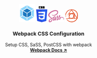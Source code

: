 <p align="center">
  <img src="./public/static/webpack.svg" width="50px"/>
  <img src="./public/static/css.svg" width="35px">
  <img src="./public/static/sass.svg" width="50px"/>
  <img src="./public/static/postcss.svg" width="40px"/>
</p>
<div align="center">
  <h3 align="center">Webpack CSS Configuration</h3>

  <p align="center">
    Setup CSS, SaSS, PostCSS with webpack
    <br />
    <a href="https://webpack.js.org/configuration/dev-server/#devserverstatic" target="_blank" ><strong>Webpack Docs ↗</strong></a>
    <br />
    <br />
  </p>
</div>